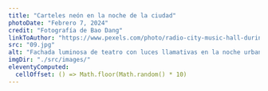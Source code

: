 ```yaml
---
title: "Carteles neón en la noche de la ciudad"
photoDate: "Febrero 7, 2024"
credit: "Fotografía de Bao Dang"
linkToAuthor: "https://www.pexels.com/photo/radio-city-music-hall-during-night-time-3700369/"
src: "09.jpg"
alt: "Fachada luminosa de teatro con luces llamativas en la noche urbana"
imgDir: "./src/images/"
eleventyComputed:
  cellOffset: () => Math.floor(Math.random() * 10)
---
```

